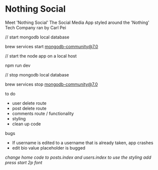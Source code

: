 # Nothing Social
Meet 'Nothing Social' The Social Media App styled around the 'Nothing' Tech Company ran by Carl Pei



// start mongodb local database

brew services start mongodb-community@7.0

// start the node app on a local host

npm run dev

// stop mongodb local database

brew services stop mongodb-community@7.0






to do

- user delete route
- post delete route
- comments route / functionality
- styling
- clean up code


bugs 
- If username is edited to a username that is already taken, app crashes
- edit bio value placeholder is bugged



*change home code to posts.index and users.index to use the styling*
*add press start 2p font*
